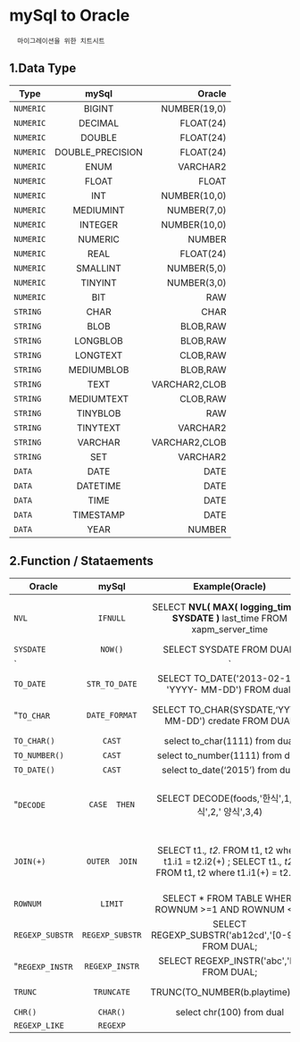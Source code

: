 # mySql to Oracle
      마이그레이션을 위한 치트시트


## 1.Data Type
Type | mySql | Oracle
---|:---:|---:
`NUMERIC` | BIGINT | NUMBER(19,0)
`NUMERIC` | DECIMAL | FLOAT(24)
`NUMERIC` | DOUBLE | FLOAT(24)
`NUMERIC` | DOUBLE_PRECISION | FLOAT(24)
`NUMERIC` | ENUM | VARCHAR2
`NUMERIC` | FLOAT | FLOAT
`NUMERIC` | INT | NUMBER(10,0)
`NUMERIC` | MEDIUMINT | NUMBER(7,0)
`NUMERIC` | INTEGER | NUMBER(10,0)
`NUMERIC` | NUMERIC | NUMBER
`NUMERIC` | REAL | FLOAT(24)
`NUMERIC` | SMALLINT | NUMBER(5,0)
`NUMERIC` | TINYINT | NUMBER(3,0)
`NUMERIC` | BIT | RAW
`STRING` | CHAR | CHAR
`STRING` | BLOB | BLOB,RAW
`STRING` | LONGBLOB | BLOB,RAW
`STRING` | LONGTEXT | CLOB,RAW
`STRING` | MEDIUMBLOB | BLOB,RAW
`STRING` | TEXT | VARCHAR2,CLOB
`STRING` | MEDIUMTEXT | CLOB,RAW
`STRING` | TINYBLOB | RAW
`STRING` | TINYTEXT | VARCHAR2
`STRING` | VARCHAR | VARCHAR2,CLOB
`STRING` | SET | VARCHAR2
`DATA` | DATE | DATE
`DATA` | DATETIME | DATE
`DATA` | TIME | DATE
`DATA` | TIMESTAMP | DATE
`DATA` | YEAR | NUMBER

## 2.Function / Stataements

Oracle | mySql | Example(Oracle) | Example(mySql)
---|:---:|:---:| ---
`NVL` |  `IFNULL` | SELECT **NVL( MAX( logging_time ) , SYSDATE )** last_time FROM xapm_server_time | SELECT **IFNULL( MAX( logging_time ), now() )** last_time FROM mjlee9.xapm_server_time
`SYSDATE` | `NOW()` |  SELECT SYSDATE FROM DUAL; | SELECT now();
`||` | `CONCAT()` | A\|\|B | CONCAT(A,  B)
`TO_DATE` | `STR_TO_DATE` | SELECT  TO_DATE('2013-02-11',  'YYYY- MM-DD')  FROM  dual; | SELECT  STR_TO_DATE('2013-02-11', '%Y-%m-%d');
"`TO_CHAR` | `DATE_FORMAT` | SELECT  TO_CHAR(SYSDATE,‘YYYY-MM-DD') credate  FROM  DUAL | SELECT  DATE_FORMAT(NOW(),'%Y-%m-%d')"
`TO_CHAR()` | `CAST` | select  to_char(1111)  from  dual |select  cast(1111  as  char)
`TO_NUMBER()` | `CAST` | select  to_number(1111)  from  dual | select  cast(1111  as  unsigned)
`TO_DATE()` | `CAST` | select  to_date(‘2015’)  from  dual | select  cast(‘2015’  as  datetime)
"`DECODE` | `CASE  THEN` | SELECT  DECODE(foods,'한식',1,'중식',2,' 양식',3,4) | SELECT  CASE  foods WHEN  '한식'  THEN  1 WHEN  '중식'  THEN  2 WHEN  '양식'  THEN  3 ELSE  4 END"
`JOIN(+)` | `OUTER  JOIN` | SELECT  t1.*,  t2.*  FROM  t1,  t2  where t1.i1  =  t2.i2(+)  ; SELECT  t1.*,  t2.*  FROM  t1,  t2  where t1.i1(+)  =  t2.i2  ; | SELECT  t1.*,  t2.*  FROM  t1  LEFT  OUTER JOIN  t2  ON  t1.i1  =  t2.i2  ; SELECT  t1.*,  t2.*  FROM  t1  RIGHT OUTER  JOIN  t2  ON  t1.i1  =  t2.i2  ;
`ROWNUM` | `LIMIT` | SELECT  *    FROM  TABLE  WHERE ROWNUM >=1 AND  ROWNUM  <=5 | SELECT  * FROM  TABLE  LIMIT  1,10  ;"
`REGEXP_SUBSTR` | `REGEXP_SUBSTR` | SELECT  REGEXP_SUBSTR('ab12cd','[0-9]+')  FROM  DUAL; | SELECT  REGEXP_SUBSTR('ab12cd','[0-9]+');"
"`REGEXP_INSTR` | `REGEXP_INSTR` | SELECT  REGEXP_INSTR('abc','b')  FROM DUAL; | SELECT  REGEXP_INSTR('abc','b');"
`TRUNC` | `TRUNCATE` | TRUNC(TO_NUMBER(b.playtime)/60) | TRUNCATE(cast(b.playtime  as unsigned)/60,0)"
`CHR()` | `CHAR()` | select  chr(100)  from  dual | select  char(100  using  ascii)
`REGEXP_LIKE` | `REGEXP` | |







